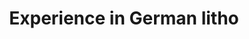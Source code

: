 ---
title: "Experience in German litho"
excerpt: "<div class='image-grid'><div class='image-row' style='display:flex;justify-content:center;gap:20px;'><img src='/images/干涉曝光.png' width='120' height='200' alt='Interference Exposure'><img src='/images/mold.png' width='120' height='200' alt='Mold'></div><div class='image-row' style='display:flex;justify-content:center;gap:20px;margin-top:30px;'><img src='/images/2-inch.png' width='120' height='200' alt='2-inch Wafer'><img src='/images/top.png' width='120' height='200' alt='Top View'></div></div>"
collection: portfolio
link: false  # 这会禁用详情页链接
---